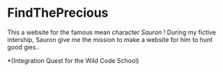 # FindThePrecious

This a website for the famous mean character *Sauron* ! 
During my fictive intership, Sauron give me the mission to make a website for him to hunt good gies..

*(Integration Quest for the Wild Code School)
